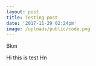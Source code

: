 ```yaml
---
layout: post
title: Testing post
date: '2017-11-29 02:24pm'
image: /uploads/public/code.png
---
```


Bkm

Hi this is test 
Hn
